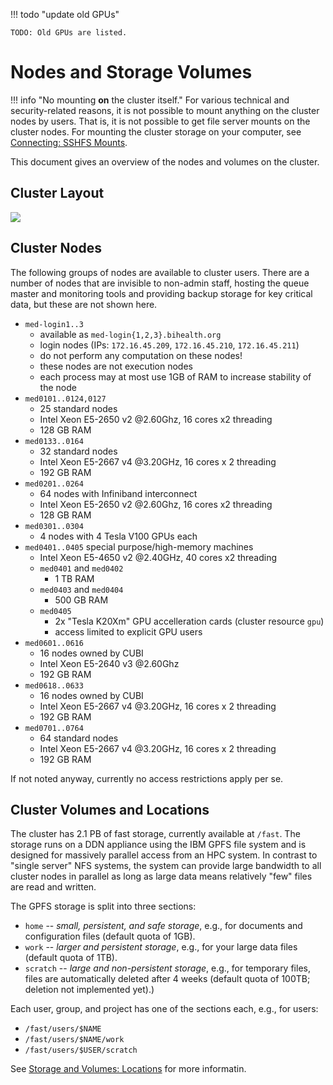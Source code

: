 !!! todo "update old GPUs"

    TODO: Old GPUs are listed.

# Nodes and Storage Volumes

!!! info "No mounting **on** the cluster itself."
    For various technical and security-related reasons, it is not possible to mount anything on the cluster nodes by users.
    That is, it is not possible to get file server mounts on the cluster nodes.
    For mounting the cluster storage on your computer, see [Connecting: SSHFS Mounts](../connecting/configure-ssh/linux.md#file-system-mount-via-sshfs).

This document gives an overview of the nodes and volumes on the cluster.

## Cluster Layout

![](figures/Cluster_Layout.png)

## Cluster Nodes

The following groups of nodes are available to cluster users.
There are a number of nodes that are invisible to non-admin staff, hosting the queue master and monitoring tools and providing backup storage for key critical data, but these are not shown here.

- `med-login1..3`
  - available as `med-login{1,2,3}.bihealth.org`
  - login nodes (IPs: `172.16.45.209`, `172.16.45.210`, `172.16.45.211`)
  - do not perform any computation on these nodes!
  - these nodes are not execution nodes
  - each process may at most use 1GB of RAM to increase stability of the node
- `med0101..0124,0127`
  - 25 standard nodes
  - Intel Xeon E5-2650 v2 @2.60Ghz, 16 cores x2 threading
  - 128 GB RAM
- `med0133..0164`
  - 32 standard nodes
  - Intel Xeon E5-2667 v4 @3.20GHz, 16 cores x 2 threading
  - 192 GB RAM
- `med0201..0264`
  - 64 nodes with Infiniband interconnect
  - Intel Xeon E5-2650 v2 @2.60Ghz, 16 cores x2 threading
  - 128 GB RAM
- `med0301..0304`
    - 4 nodes with 4 Tesla V100 GPUs each
- `med0401..0405` special purpose/high-memory machines
  - Intel Xeon E5-4650 v2 @2.40GHz, 40 cores x2 threading
  - `med0401` and `med0402`
     - 1 TB RAM
  - `med0403` and `med0404`
     - 500 GB RAM
  - `med0405`
     - 2x "Tesla K20Xm" GPU accelleration cards (cluster resource `gpu`)
     - access limited to explicit GPU users
- `med0601..0616`
   - 16 nodes owned by CUBI
   - Intel Xeon E5-2640 v3 @2.60Ghz
   - 192 GB RAM
- `med0618..0633`
   - 16 nodes owned by CUBI
   - Intel Xeon E5-2667 v4 @3.20GHz, 16 cores x 2 threading
   - 192 GB RAM
- `med0701..0764`
   - 64 standard nodes
   - Intel Xeon E5-2667 v4 @3.20GHz, 16 cores x 2 threading
   - 192 GB RAM

If not noted anyway, currently no access restrictions apply per se.

## Cluster Volumes and Locations

The cluster has 2.1 PB of fast storage, currently available at `/fast`.
The storage runs on a DDN appliance using the IBM GPFS file system and is designed for massively parallel access from an HPC system.
In contrast to "single server" NFS systems, the system can provide large bandwidth to all cluster nodes in parallel as long as large data means relatively "few" files are read and written.

The GPFS storage is split into three sections:

- `home` -- *small, persistent, and safe storage*, e.g., for documents and configuration files (default quota of 1GB).
- `work` -- *larger and persistent storage*, e.g., for your large data files (default quota of 1TB).
- `scratch` -- *large and non-persistent storage*, e.g., for temporary files, files are automatically deleted after 4 weeks (default quota of 100TB; deletion not implemented yet).)

Each user, group, and project has one of the sections each, e.g., for users:

- `/fast/users/$NAME`
- `/fast/users/$NAME/work`
- `/fast/users/$USER/scratch`


See [Storage and Volumes: Locations](/storage/storage-locations/) for more informatin.
